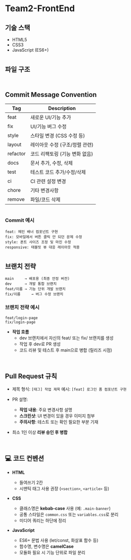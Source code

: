 # Team2-FrontEnd

## 기술 스택

* HTML5
* CSS3
* JavaScript (ES6+)

#

## 파일 구조
```

```

#

## Commit Message Convention

| Tag        | Description        |
| ---------- | ------------------ |
| feat       | 새로운 UI/기능 추가       |
| fix        | UI/기능 버그 수정        |
| style      | 스타일 변경 (CSS 수정 등)  |
| layout     | 레이아웃 수정 (구조/정렬 관련) |
| refactor   | 코드 리팩토링 (기능 변화 없음) |
| docs       | 문서 추가, 수정, 삭제      |
| test       | 테스트 코드 추가/수정/삭제    |
| ci         | CI 관련 설정 변경        |
| chore      | 기타 변경사항            |
| remove     | 파일/코드 삭제           |

#

### Commit 예시

```
feat: 메인 배너 컴포넌트 구현  
fix: 모바일에서 버튼 클릭 안 되던 문제 수정  
style: 폰트 사이즈 조정 및 마진 수정  
responsive: 태블릿 뷰 대응 레이아웃 적용  
```

#

## 브랜치 전략

```
main     → 배포용 (최종 안정 버전)
dev      → 개발 통합 브랜치
feat/이름 → 기능 단위 개발 브랜치
fix/이름     → 버그 수정 브랜치
```

### 브랜치 전략 예시

```
feat/login-page
fix/login-page
```

* **작업 흐름**
  * dev 브랜치에서 자신의 feat/ 또는 fix/ 브랜치를 생성
  * 작업 후 dev로 PR 생성
  * 코드 리뷰 및 테스트 후 main으로 병합 (릴리즈 시점)

<br />

## Pull Request 규칙

* 제목 형식: `[태그] 작업 제목`
  예시: `[feat] 로그인 폼 컴포넌트 구현`

* PR 설명:

  * **작업 내용**: 주요 변경사항 설명
  * **스크린샷**: UI 변경이 있을 경우 이미지 첨부
  * **주의사항**: 테스트 또는 확인 필요한 부분 기재

* 최소 1인 이상 **리뷰 승인 후 병합**

<br />

## 💻 코드 컨벤션

* **HTML**

  * 들여쓰기 2칸
  * 시맨틱 태그 사용 권장 (`<section>`, `<article>` 등)

* **CSS**

  * 클래스명은 **kebab-case** 사용 (예: `.main-banner`)
  * 공통 스타일은 `common.css` 또는 `variables.css`로 분리
  * 미디어 쿼리는 하단에 정리

* **JavaScript**

  * ES6+ 문법 사용 (let/const, 화살표 함수 등)
  * 함수명, 변수명은 **camelCase**
  * 모듈화 필요 시 기능 단위로 파일 분리
